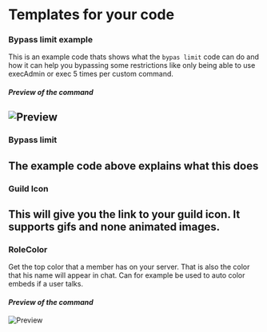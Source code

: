 # Templates for your code

### Bypass limit example
This is an example code thats shows what the `bypas limit` code can do and how it can help you bypassing some restrictions like only being able to use execAdmin or exec 5 times per custom command.

#### *Preview of the command*  
![Preview](https://i.imgur.com/M38k5xz.gif)
--- 

### Bypass limit  
  
The example code above explains what this does  
--- 

### Guild Icon  
  
This will give you the link to your guild icon. It supports gifs and none animated images.  
---

### RoleColor
Get the top color that a member has on your server. That is also the color that his name will appear in chat. Can for example be used to auto color embeds if a user talks.

#### *Preview of the command*  
![Preview](https://i.imgur.com/J3sUebi.png)
